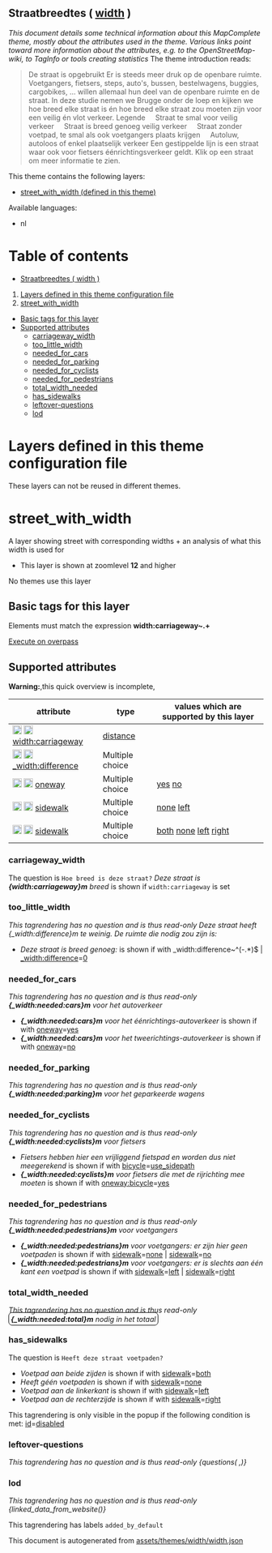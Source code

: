 [//]: # (WARNING: this file is automatically generated. Please find the sources at the bottom and edit those sources)

## Straatbreedtes ( [width](https://mapcomplete.org/width) )
_This document details some technical information about this MapComplete theme, mostly about the attributes used in the theme. Various links point toward more information about the attributes, e.g. to the OpenStreetMap-wiki, to TagInfo or tools creating statistics_
The theme introduction reads:

> De straat is opgebruikt Er is steeds meer druk op de openbare ruimte. Voetgangers, fietsers, steps, auto's, bussen, bestelwagens, buggies, cargobikes, ... willen allemaal hun deel van de openbare ruimte en de straat. In deze studie nemen we Brugge onder de loep en kijken we hoe breed elke straat is én hoe breed elke straat zou moeten zijn voor een veilig én vlot verkeer. Legende     Straat te smal voor veilig verkeer     Straat is breed genoeg veilig verkeer     Straat zonder voetpad, te smal als ook voetgangers plaats krijgen     Autoluw, autoloos of enkel plaatselijk verkeer   Een gestippelde lijn is een straat waar ook voor fietsers éénrichtingsverkeer geldt. Klik op een straat om meer informatie te zien.

This theme contains the following layers:

 - [street_with_width (defined in this theme)](#street_with_width)

Available languages:

 - nl

# Table of contents

  - [Straatbreedtes ( width )](#straatbreedtes-(-width-))
1. [Layers defined in this theme configuration file](#layers-defined-in-this-theme-configuration-file)
2. [street_with_width](#street_with_width)
  - [Basic tags for this layer](#basic-tags-for-this-layer)
  - [Supported attributes](#supported-attributes)
    + [carriageway_width](#carriageway_width)
    + [too_little_width](#too_little_width)
    + [needed_for_cars](#needed_for_cars)
    + [needed_for_parking](#needed_for_parking)
    + [needed_for_cyclists](#needed_for_cyclists)
    + [needed_for_pedestrians](#needed_for_pedestrians)
    + [total_width_needed](#total_width_needed)
    + [has_sidewalks](#has_sidewalks)
    + [leftover-questions](#leftover-questions)
    + [lod](#lod)

# Layers defined in this theme configuration file
These layers can not be reused in different themes.
# street_with_width

A layer showing street with corresponding widths + an analysis of what this width is used for

 - This layer is shown at zoomlevel **12** and higher

No themes use this layer

## Basic tags for this layer

Elements must match the expression **width:carriageway~.+**

[Execute on overpass](http://overpass-turbo.eu/?Q=%5Bout%3Ajson%5D%5Btimeout%3A90%5D%3B%28%20%20%20%20nwr%5B%22width%3Acarriageway%22%5D%28%7B%7Bbbox%7D%7D%29%3B%0A%29%3Bout%20body%3B%3E%3Bout%20skel%20qt%3B)

## Supported attributes

**Warning:**,this quick overview is incomplete,

| attribute | type | values which are supported by this layer |
-----|-----|----- |
| <a target="_blank" href='https://taginfo.openstreetmap.org/keys/width:carriageway#values'><img src='https://mapcomplete.org/assets/svg/search.svg' height='18px'></a> <a target="_blank" href='https://taghistory.raifer.tech/?#***/width%3Acarriageway/'><img src='https://mapcomplete.org/assets/svg/statistics.svg' height='18px'></a> [width:carriageway](https://wiki.openstreetmap.org/wiki/Key:width:carriageway) | [distance](../SpecialInputElements.md#distance) |  |
| <a target="_blank" href='https://taginfo.openstreetmap.org/keys/_width:difference#values'><img src='https://mapcomplete.org/assets/svg/search.svg' height='18px'></a> <a target="_blank" href='https://taghistory.raifer.tech/?#***/_width%3Adifference/'><img src='https://mapcomplete.org/assets/svg/statistics.svg' height='18px'></a> [_width:difference](https://wiki.openstreetmap.org/wiki/Key:_width:difference) | Multiple choice |  |
| <a target="_blank" href='https://taginfo.openstreetmap.org/keys/oneway#values'><img src='https://mapcomplete.org/assets/svg/search.svg' height='18px'></a> <a target="_blank" href='https://taghistory.raifer.tech/?#***/oneway/'><img src='https://mapcomplete.org/assets/svg/statistics.svg' height='18px'></a> [oneway](https://wiki.openstreetmap.org/wiki/Key:oneway) | Multiple choice | [yes](https://wiki.openstreetmap.org/wiki/Tag:oneway%3Dyes) [no](https://wiki.openstreetmap.org/wiki/Tag:oneway%3Dno) |
| <a target="_blank" href='https://taginfo.openstreetmap.org/keys/sidewalk#values'><img src='https://mapcomplete.org/assets/svg/search.svg' height='18px'></a> <a target="_blank" href='https://taghistory.raifer.tech/?#***/sidewalk/'><img src='https://mapcomplete.org/assets/svg/statistics.svg' height='18px'></a> [sidewalk](https://wiki.openstreetmap.org/wiki/Key:sidewalk) | Multiple choice | [none](https://wiki.openstreetmap.org/wiki/Tag:sidewalk%3Dnone) [left](https://wiki.openstreetmap.org/wiki/Tag:sidewalk%3Dleft) |
| <a target="_blank" href='https://taginfo.openstreetmap.org/keys/sidewalk#values'><img src='https://mapcomplete.org/assets/svg/search.svg' height='18px'></a> <a target="_blank" href='https://taghistory.raifer.tech/?#***/sidewalk/'><img src='https://mapcomplete.org/assets/svg/statistics.svg' height='18px'></a> [sidewalk](https://wiki.openstreetmap.org/wiki/Key:sidewalk) | Multiple choice | [both](https://wiki.openstreetmap.org/wiki/Tag:sidewalk%3Dboth) [none](https://wiki.openstreetmap.org/wiki/Tag:sidewalk%3Dnone) [left](https://wiki.openstreetmap.org/wiki/Tag:sidewalk%3Dleft) [right](https://wiki.openstreetmap.org/wiki/Tag:sidewalk%3Dright) |

### carriageway_width

The question is `Hoe breed is deze straat?`
*Deze straat is <b>{width:carriageway}m</b> breed* is shown if `width:carriageway` is set

### too_little_width

_This tagrendering has no question and is thus read-only_
*Deze straat heeft <span class='alert'>{_width:difference}m</span> te weinig. De ruimte die nodig zou zijn is:*

 -  *Deze straat is breed genoeg:* is shown if with _width:difference~^(-.*)$ | <a href='https://wiki.openstreetmap.org/wiki/Key:_width:difference' target='_blank'>_width:difference</a>=<a href='https://wiki.openstreetmap.org/wiki/Tag:_width:difference%3D0' target='_blank'>0</a>

### needed_for_cars

_This tagrendering has no question and is thus read-only_
*<b>{_width:needed:cars}m</b> voor het autoverkeer*

 -  *<b>{_width:needed:cars}m</b> voor het éénrichtings-autoverkeer* is shown if with <a href='https://wiki.openstreetmap.org/wiki/Key:oneway' target='_blank'>oneway</a>=<a href='https://wiki.openstreetmap.org/wiki/Tag:oneway%3Dyes' target='_blank'>yes</a>
 -  *<b>{_width:needed:cars}m</b> voor het tweerichtings-autoverkeer* is shown if with <a href='https://wiki.openstreetmap.org/wiki/Key:oneway' target='_blank'>oneway</a>=<a href='https://wiki.openstreetmap.org/wiki/Tag:oneway%3Dno' target='_blank'>no</a>

### needed_for_parking

_This tagrendering has no question and is thus read-only_
*<b>{_width:needed:parking}m</b> voor het geparkeerde wagens*

### needed_for_cyclists

_This tagrendering has no question and is thus read-only_
*<b>{_width:needed:cyclists}m</b> voor fietsers*

 -  *Fietsers hebben hier een vrijliggend fietspad en worden dus niet meegerekend* is shown if with <a href='https://wiki.openstreetmap.org/wiki/Key:bicycle' target='_blank'>bicycle</a>=<a href='https://wiki.openstreetmap.org/wiki/Tag:bicycle%3Duse_sidepath' target='_blank'>use_sidepath</a>
 -  *<b>{_width:needed:cyclists}m</b> voor fietsers die met de rijrichting mee moeten* is shown if with <a href='https://wiki.openstreetmap.org/wiki/Key:oneway:bicycle' target='_blank'>oneway:bicycle</a>=<a href='https://wiki.openstreetmap.org/wiki/Tag:oneway:bicycle%3Dyes' target='_blank'>yes</a>

### needed_for_pedestrians

_This tagrendering has no question and is thus read-only_
*<b>{_width:needed:pedestrians}m</b> voor voetgangers*

 -  *<b>{_width:needed:pedestrians}m</b> voor voetgangers: er zijn hier geen voetpaden* is shown if with <a href='https://wiki.openstreetmap.org/wiki/Key:sidewalk' target='_blank'>sidewalk</a>=<a href='https://wiki.openstreetmap.org/wiki/Tag:sidewalk%3Dnone' target='_blank'>none</a> | <a href='https://wiki.openstreetmap.org/wiki/Key:sidewalk' target='_blank'>sidewalk</a>=<a href='https://wiki.openstreetmap.org/wiki/Tag:sidewalk%3Dno' target='_blank'>no</a>
 -  *<b>{_width:needed:pedestrians}m</b> voor voetgangers: er is slechts aan één kant een voetpad* is shown if with <a href='https://wiki.openstreetmap.org/wiki/Key:sidewalk' target='_blank'>sidewalk</a>=<a href='https://wiki.openstreetmap.org/wiki/Tag:sidewalk%3Dleft' target='_blank'>left</a> | <a href='https://wiki.openstreetmap.org/wiki/Key:sidewalk' target='_blank'>sidewalk</a>=<a href='https://wiki.openstreetmap.org/wiki/Tag:sidewalk%3Dright' target='_blank'>right</a>

### total_width_needed

_This tagrendering has no question and is thus read-only_
*<span style='border: 1px solid black; border-radius: 0.5em; padding: 0.25em;'><b>{_width:needed:total}m</b> nodig in het totaal</span>*

### has_sidewalks

The question is `Heeft deze straat voetpaden?`

 -  *Voetpad aan beide zijden* is shown if with <a href='https://wiki.openstreetmap.org/wiki/Key:sidewalk' target='_blank'>sidewalk</a>=<a href='https://wiki.openstreetmap.org/wiki/Tag:sidewalk%3Dboth' target='_blank'>both</a>
 -  *Heeft géén voetpaden* is shown if with <a href='https://wiki.openstreetmap.org/wiki/Key:sidewalk' target='_blank'>sidewalk</a>=<a href='https://wiki.openstreetmap.org/wiki/Tag:sidewalk%3Dnone' target='_blank'>none</a>
 -  *Voetpad aan de linkerkant* is shown if with <a href='https://wiki.openstreetmap.org/wiki/Key:sidewalk' target='_blank'>sidewalk</a>=<a href='https://wiki.openstreetmap.org/wiki/Tag:sidewalk%3Dleft' target='_blank'>left</a>
 -  *Voetpad aan de rechterzijde* is shown if with <a href='https://wiki.openstreetmap.org/wiki/Key:sidewalk' target='_blank'>sidewalk</a>=<a href='https://wiki.openstreetmap.org/wiki/Tag:sidewalk%3Dright' target='_blank'>right</a>

This tagrendering is only visible in the popup if the following condition is met: <a href='https://wiki.openstreetmap.org/wiki/Key:id' target='_blank'>id</a>=<a href='https://wiki.openstreetmap.org/wiki/Tag:id%3Ddisabled' target='_blank'>disabled</a>

### leftover-questions

_This tagrendering has no question and is thus read-only_
*{questions( ,)}*

### lod

_This tagrendering has no question and is thus read-only_
*{linked_data_from_website()}*

This tagrendering has labels 
`added_by_default`


This document is autogenerated from [assets/themes/width/width.json](https://github.com/pietervdvn/MapComplete/blob/develop/assets/themes/width/width.json)
